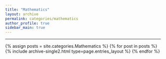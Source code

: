 ```yaml
---
title: "Mathematics"
layout: archive
permalink: categories/mathematics
author_profile: true
sidebar_main: true
---
```



***

{% assign posts = site.categories.Mathematics %}
{% for post in posts %} {% include archive-single2.html type=page.entries_layout %} {% endfor %}